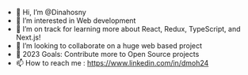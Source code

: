 - 👋 Hi, I’m @Dinahosny
- 👀 I’m interested in Web development
- 🌱 I’m on track for learning more about React, Redux, TypeScript, and Next.js!
- 💞️ I’m looking to collaborate on a huge web based project
- 🥅 2023 Goals: Contribute more to Open Source projects
- 📫 How to reach me : https://www.linkedin.com/in/dmoh24

<!---
Dinahosny/Dinahosny is a ✨ special ✨ repository because its `README.md` (this file) appears on your GitHub profile.
You can click the Preview link to take a look at your changes.
--->






